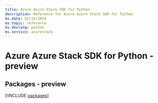 ```yaml
---
title: Azure Azure Stack SDK for Python
description: Reference for Azure Azure Stack SDK for Python
ms.date: 02/15/2024
ms.topic: reference
ms.devlang: python
ms.service: azurestack
---
```

# Azure Azure Stack SDK for Python - preview
## Packages - preview
[!INCLUDE [packages](azure-stack-index.md)]